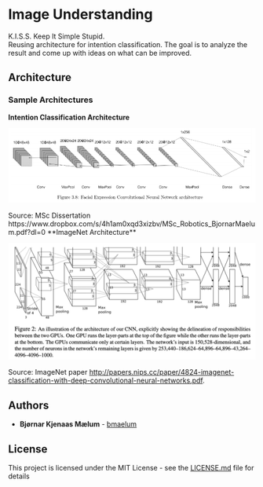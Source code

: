 # Image Understanding 
K.I.S.S. Keep It Simple Stupid.   
Reusing architecture for intention classification. The goal is to analyze the result and come up with ideas on what can be improved. 

## Architecture

### Sample Architectures
**Intention Classification Architecture**
<p align="center">
  <img src="literature/intention_classification_conv_arch.png" width="800"/>
</p>
Source: MSc Dissertation https://www.dropbox.com/s/4h1am0xqd3xizbv/MSc_Robotics_BjornarMaelum.pdf?dl=0
**ImageNet Architecture**
<p align="center">
  <img src="literature/imagenet_arch.png" width="800"/>
</p>

Source: ImageNet paper http://papers.nips.cc/paper/4824-imagenet-classification-with-deep-convolutional-neural-networks.pdf. 


## Authors

* **Bjørnar Kjenaas Mælum** - [bmaelum](https://github.com/bmaelum)

## License

This project is licensed under the MIT License - see the [LICENSE.md](LICENSE.md) file for details
